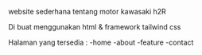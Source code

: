 website sederhana tentang motor kawasaki h2R

Di buat menggunakan html & framework tailwind css

Halaman yang tersedia :
-home
-about
-feature
-contact
